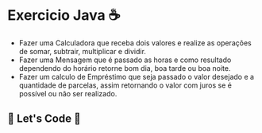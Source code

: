 # Exercicio Java :coffee:


- Fazer uma Calculadora que receba dois valores e realize as operações de somar, subtrair, multiplicar e dividir.
- Fazer uma Mensagem  que é passado as horas e como resultado dependendo do horário retorne bom dia, boa tarde ou boa noite.
- Fazer um calculo de Empréstimo que seja passado o valor desejado e a quantidade de parcelas, assim retornando o valor com juros se é possível ou não ser realizado.

## :rocket: Let's Code :rocket: